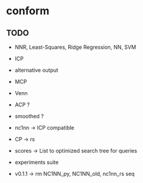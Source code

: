 # conform

## TODO

- NNR, Least-Squares, Ridge Regression, NN, SVM

- ICP

- alternative output 

- MCP

- Venn

- ACP ?

- smoothed ?

- nc1nn -> ICP compatible

- CP -> rs

- scores -> List to optimized search tree for queries

- experiments suite

- v0.1.1 -> rm NC1NN_py, NC1NN_old, nc1nn_rs seq
